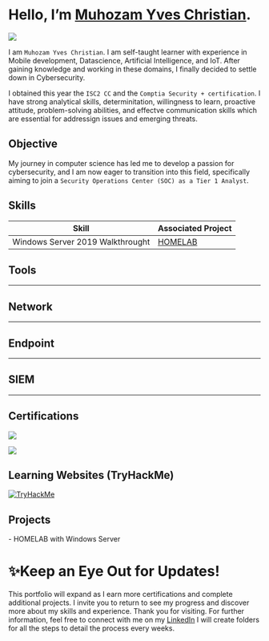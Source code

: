 # Hello, I’m [Muhozam Yves Christian](https://https://github.com/muhoz).


<a href="www.linkedin.com/in/yves-christian-muhozam"><img src="https://img.shields.io/badge/-LinkedIn-0072b1?&style=for-the-badge&logo=linkedin&logoColor=white" /></a>

I am `Muhozam Yves Christian`. I am self-taught learner with experience in Mobile development, Datascience, Artificial Intelligence, and IoT. After gaining knowledge and working in these domains, I finally decided to settle down in Cybersecurity.

I obtained this year the `ISC2 CC` and the `Comptia Security + certification`. I have strong analytical skills, determinitation, willingness to learn, proactive attitude, problem-solving abilities, and effectve communication skills which are essential for addressign issues and emerging threats.


## Objective

My journey in computer science has led me to develop a passion for cybersecurity, and I am now eager to transition into this field, specifically aiming to join a `Security Operations Center (SOC) as a Tier 1 Analyst`.

## Skills


| Skill                                         | Associated Project         |
|-----------------------------------------------|----------------------------|
| Windows Server 2019 Walkthrought       | [HOMELAB](https://github.com/muhoz/Muhozam-cybersecurity-portfolio/tree/main)|

<!--| Windows Server 2019 Managing Active Directory and Group Policy         | <a href="https://google.com">Detection Lab</a>|
| SIEM Implementation and Log Analysis          | <a href="https://google.com">Detection Lab</a>|
| Network Traffic Monitoring and Attack Detection | <a href="https://google.com">Detection Lab</a>|
| Security Automation with Shuffle SOAR         | SOC Automation Lab|
| Incident Response Planning and Execution      | SOC Automation Lab|
| Case Management with TheHive                  | SOC Automation Lab|
| Scripting and Automation for Threat Mitigation | SOC Automation Lab| --!>

<!--
!-->
## Tools
----
<div>
<!--
!-->
</div>

## Network
----

<div>
<!--
    <img src="https://img.shields.io/badge/-Wireshark-1679A7?&style=for-the-badge&logo=Wireshark&logoColor=white" />
    <img src="https://img.shields.io/badge/-Suricata-EF3B2D?&style=for-the-badge&logo=Suricata&logoColor=white" />
    <img src="https://img.shields.io/badge/-Zeek-777BB4?&style=for-the-badge&logo=Zeek&logoColor=white" />
!-->
</div>


## Endpoint
----

<div>
<!--
    <img src="https://img.shields.io/badge/-Microsoft_Defender_for_Endpoint-00A4EF?&style=for-the-badge&logo=Microsoft&logoColor=white" />
    <img src="https://img.shields.io/badge/-Velociraptor-4B275F?&style=for-the-badge&logo=Velociraptor&logoColor=white" />
!-->
</div>


## SIEM
---

<div>
<!--
    <img src="https://img.shields.io/badge/-Microsoft_Sentinel-0078D4?&style=for-the-badge&logo=Microsoft&logoColor=white" />
    <img src="https://img.shields.io/badge/-Splunk-000000?&style=for-the-badge&logo=Splunk&logoColor=white" />
    <img src="https://img.shields.io/badge/-Elastic-005571?&style=for-the-badge&logo=Elastic&logoColor=white" />
!-->
</div>


## Certifications

<div>
  <a href="https://www.credly.com/badges/49690431-1562-4de7-9dac-0386e95d819f/public_url" target="_blank">
    <img src="https://img.shields.io/badge/-Security%2B-FF0000?&style=for-the-badge&logo=CompTIA&logoColor=white"/>
  </a>
  <p>
  </p>
  <a href="https://www.credly.com/badges/7240bd56-f555-44eb-9fff-3909b78a9355/linked_in_profile" target="_blank">
    <img src="https://img.shields.io/badge/-ISC%C2%B2-007ACC?style=for-the-badge&logo=ISC2&logoColor=white"/>
  </a>
</div>

## Learning Websites (TryHackMe)
<a href="https://tryhackme.com/p/muhozamy" target="_blank">
    <img src="https://tryhackme-badges.s3.amazonaws.com/muhozamy.png" alt="TryHackMe"> 
</a>


## Projects
<div>
- HOMELAB with Windows Server
</div>

# ✨Keep an Eye Out for Updates!

This portfolio will expand as I earn more certifications and complete additional projects. I invite you to return to see my progress and discover more about my skills and experience.
Thank you for visiting. For further information, feel free to connect with me on my [LinkedIn](https://www.linkedin.com/in/yves-christian-muhozam) 
I will create folders for all the steps to detail the process every weeks.
